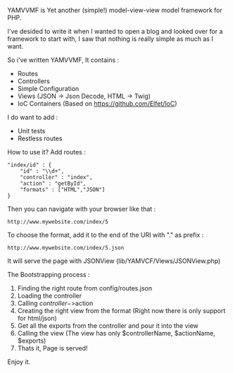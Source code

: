 YAMVVMF is Yet another (simple!) model-view-view model framework for PHP.

I've desided to write it when I wanted to open a blog and looked over for a framework to start with, I saw that nothing is really simple as much as I want.

So i've written YAMVVMF, It contains : 

-    Routes
-    Controllers
-    Simple Configuration
-    Views (JSON -> Json Decode, HTML -> Twig)
-    IoC Containers (Based on https://github.com/Elfet/IoC)
 
I do want to add : 

-    Unit tests
-    Restless routes
 
How to use it? Add routes :

    "index/id" : {
        "id" : "\\d+",
        "controller" : "index",
        "action" : "getById",
        "formats" : ["HTML","JSON"]
    }
    
Then you can navigate with your browser like that :

    http://www.mywebsite.com/index/5

To choose the format, add it to the end of the URI with "." as prefix :

    http://www.mywebsite.com/index/5.json
    
It will serve the page with JSONView (lib/YAMVCF/Views/JSONView.php)

The Bootstrapping process :

1.    Finding the right route from config/routes.json
2.    Loading the controller
3.    Calling $controller->$action
4.    Creating the right view from the format (Right now there is only support for html/json)
5.    Get all the exports from the controller and pour it into the view
6.    Calling the view (The view has only $controllerName, $actionName, $exports)
7.    Thats it, Page is served!

Enjoy it.
    
    


